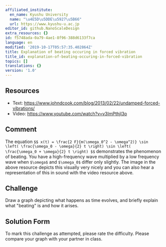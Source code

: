 ```yaml
---
affiliated_institute:
  en_name: Kyushu University
  name: "\u4E5D\u5DDE\u5927\u5B66"
  url: https://www.kyushu-u.ac.jp
editor_id: github.NanoScaleDesign
extra_resources: {}
id: f5748ada-0a79-4ae1-8f96-388d6133f7ca
language: en
modified: '2019-10-17T05:57:35.402864Z'
title: Explanation of beating occuring in forced vibration
title_id: explanation-of-beating-occuring-in-forced-vibration
topics: []
translations: {}
version: '1.0'
---
```


## Resources
- Text: https://www.johndcook.com/blog/2013/02/22/undamped-forced-vibrations/
- Video: https://www.youtube.com/watch?v=v3ImPthjI3o

## Comment
The equation
`$$
x(t) = \frac{2 F}{m(\omega_0^2 - \omega^2)} \sin \left( \frac{\omega_0 - \omega}{2} t \right) \sin \left( \frac{\omega_0 + \omega}{2} t \right)
$$`
demonstrates the phenomenon of beating. You have a high-frequency wave multiplied by a low frequency wave when `$\omega$` and `$\omega_0$` differ only slightly. The image in the above resource depicts this visually very nicely and you can also hear a representation of this in sound with the video resource above.

## Challenge
Draw a graph depicting what happens as time evolves, and briefly explain what "beating" is and how it arises.

## Solution Form
To mark this challenge as attempted, please rate the difficulty.
Please compare your graph with your partner in class.

